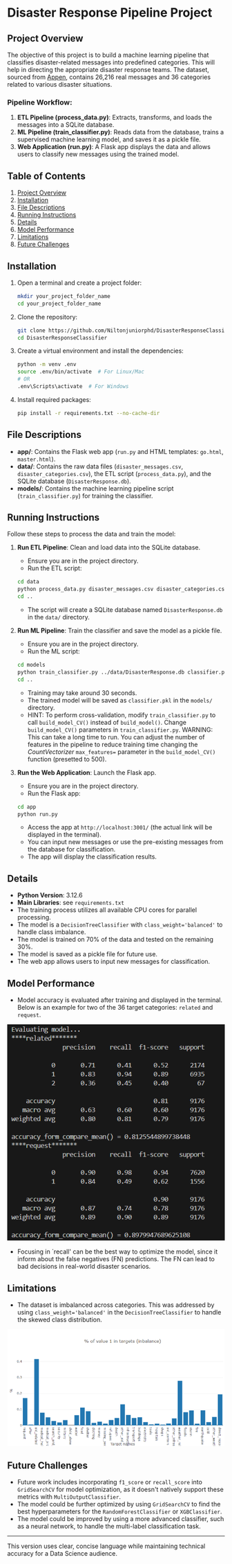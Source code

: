 # Disaster Response Pipeline Project

## Project Overview

The objective of this project is to build a machine learning pipeline that classifies disaster-related messages into predefined categories. This will help in directing the appropriate disaster response teams. The dataset, sourced from [Appen](https://www.appen.com/), contains 26,216 real messages and 36 categories related to various disaster situations.

### Pipeline Workflow:

1. **ETL Pipeline (process_data.py)**: Extracts, transforms, and loads the messages into a SQLite database.
2. **ML Pipeline (train_classifier.py)**: Reads data from the database, trains a supervised machine learning model, and saves it as a pickle file.
3. **Web Application (run.py)**: A Flask app displays the data and allows users to classify new messages using the trained model.

## Table of Contents
1. [Project Overview](#project-overview)
2. [Installation](#installation)
3. [File Descriptions](#file-descriptions)
4. [Running Instructions](#running-instructions)
5. [Details](#details)
6. [Model Performance](#model-performance)
7. [Limitations](#limitations)
8. [Future Challenges](#future-challenges)

## Installation

1. Open a terminal and create a project folder:
   ```bash
   mkdir your_project_folder_name
   cd your_project_folder_name
   ```
2. Clone the repository:
   ```bash
   git clone https://github.com/Niltonjuniorphd/DisasterResponseClassifier
   cd DisasterResponseClassifier
   ```
3. Create a virtual environment and install the dependencies:
   ```bash
   python -m venv .env
   source .env/bin/activate  # For Linux/Mac
   # OR
   .env\Scripts\activate  # For Windows
   ```
4. Install required packages:
   ```bash
   pip install -r requirements.txt --no-cache-dir
   ```

## File Descriptions

- **app/**: Contains the Flask web app (`run.py` and HTML templates: `go.html`, `master.html`).
- **data/**: Contains the raw data files (`disaster_messages.csv`, `disaster_categories.csv`), the ETL script (`process_data.py`), and the SQLite database (`DisasterResponse.db`).
- **models/**: Contains the machine learning pipeline script (`train_classifier.py`) for training the classifier.

## Running Instructions

Follow these steps to process the data and train the model:

1. **Run ETL Pipeline**: Clean and load data into the SQLite database.
   - Ensure you are in the project directory.
   - Run the ETL script:
   ```bash
   cd data
   python process_data.py disaster_messages.csv disaster_categories.csv DisasterResponse.db
   cd ..
   ```
   - The script will create a SQLite database named `DisasterResponse.db` in the `data/` directory.
   
2. **Run ML Pipeline**: Train the classifier and save the model as a pickle file.
   - Ensure you are in the project directory.
   - Run the ML script:
   ```bash
   cd models
   python train_classifier.py ../data/DisasterResponse.db classifier.pkl
   cd ..
   ```
   - Training may take around 30 seconds.
   - The trained model will be saved as `classifier.pkl` in the `models/` directory.
   - HINT: To perform cross-validation, modify `train_classifier.py` to call `build_model_CV()` instead of `build_model()`. Change `build_model_CV()` parameters in `train_classifier.py`. WARNING: This can take a long time to run. You can adjust the number of features in the pipeline to reduce training time changing the *CountVectorizer* `max_features=` parameter in the `build_model_CV()` function (presetted to 500).

3. **Run the Web Application**: Launch the Flask app.
   - Ensure you are in the project directory.
   - Run the Flask app:
   ```bash
   cd app
   python run.py
   ```
   - Access the app at `http://localhost:3001/` (the actual link will be displayed in the terminal).
   - You can input new messages or use the pre-existing messages from the database for classification.
   - The app will display the classification results.

## Details

- **Python Version**: 3.12.6
- **Main Libraries**: see `requirements.txt`
- The training process utilizes all available CPU cores for parallel processing. 
- The model is a `DecisionTreeClassifier` with `class_weight='balanced'` to handle class imbalance.
- The model is trained on 70% of the data and tested on the remaining 30%.
- The model is saved as a pickle file for future use.
- The web app allows users to input new messages for classification.


## Model Performance

- Model accuracy is evaluated after training and displayed in the terminal. Below is an example for two of the 36 target categories: `related` and `request`.

![Performance](data/evaluatingModel.png)

- Focusing in ´recall' can be the best way to optimize the model, since it inform about the false negatives (FN) predictions. The FN can lead to bad decisions in real-world disaster scenarios. 


## Limitations

- The dataset is imbalanced across categories. This was addressed by using `class_weight='balanced'` in the `DecisionTreeClassifier` to handle the skewed class distribution.

![Imbalance](data/inbalance.png)


## Future Challenges

- Future work includes incorporating `f1_score` or `recall_score` into `GridSearchCV` for model optimization, as it doesn't natively support these metrics with `MultiOutputClassifier`.
- The model could be further optimized by using `GridSearchCV` to find the best hyperparameters for the `RandomForestClassifier` or `XGBClassifier`.
- The model could be improved by using a more advanced classifier, such as a neural network, to handle the multi-label classification task.

---

This version uses clear, concise language while maintaining technical accuracy for a Data Science audience.